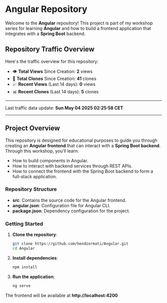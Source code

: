 # Angular Repository

Welcome to the **Angular** repository! This project is part of my workshop series for learning **Angular** and how to build a frontend application that integrates with a **Spring Boot** backend.

<!--This repository serves as the foundation for the frontend, and the **Spring Boot repository** can be found here: [SpringBoot Repository](https://github.com/hendzormati/SpringBoot).-->

## Repository Traffic Overview

Here's the traffic overview for this repository:

- 👁️ **Total Views** Since Creation: **2** views
- 🔄 **Total Clones** Since Creation: **41** clones
- 📈 **Recent Views** (Last 14 days): **0** views
- 📊 **Recent Clones** (Last 14 days): **5** clones

---

Last traffic data update: **Sun May 04 2025 02:25:58 CET**

---


## Project Overview

This repository is designed for educational purposes to guide you through creating an **Angular frontend** that can interact with a **Spring Boot backend**. Through this workshop, you’ll learn:

- How to build components in Angular.
- How to interact with backend services through REST APIs.
- How to connect the frontend with the Spring Boot backend to form a full-stack application.

### Repository Structure

- **src**: Contains the source code for the Angular frontend.
- **angular.json**: Configuration file for Angular CLI.
- **package.json**: Dependency configuration for the project.

### Getting Started

1. **Clone the repository**:
   ```bash
   git clone https://github.com/hendzormati/Angular.git
   cd Angular
   
2. **Install dependencies**:
   ```bash
   npm install

3. **Run the application**:
   ```bash
   ng serve
The frontend will be available at **http://localhost:4200**
